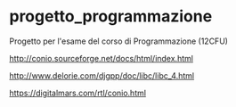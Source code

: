 # progetto_programmazione
Progetto per l'esame del corso di Programmazione (12CFU)

http://conio.sourceforge.net/docs/html/index.html

http://www.delorie.com/djgpp/doc/libc/libc_4.html

https://digitalmars.com/rtl/conio.html